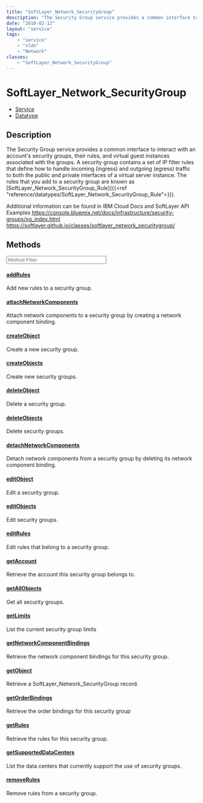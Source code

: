 ```yaml
---
title: "SoftLayer_Network_SecurityGroup"
description: "The Security Group service provides a common interface to interact with an account's security groups, their rules, and v... "
date: "2018-02-12"
layout: "service"
tags:
    - "service"
    - "sldn"
    - "Network"
classes:
    - "SoftLayer_Network_SecurityGroup"
---
```

# SoftLayer_Network_SecurityGroup
<div id='service-datatype'>
    <ul id='sldn-reference-tabs'>
    <li id='service'> <a href='/reference/services/SoftLayer_Network_SecurityGroup' >Service</a></li>    <li id='datatype'> <a href='/reference/datatypes/SoftLayer_Network_SecurityGroup' >Datatype</a></li>
    </ul>
</div>

## Description


The Security Group service provides a common interface to interact with an account's security groups, their rules, and virtual guest instances associated with the groups. A security group contains a set of IP filter rules that define how to handle incoming (ingress) and outgoing (egress) traffic to both the public and private interfaces of a virtual server instance. The rules that you add to a security group are known as [SoftLayer_Network_SecurityGroup_Rule]({{<ref "reference/datatypes/SoftLayer_Network_SecurityGroup_Rule">}}). 

Additional information can be found in IBM Cloud Docs and SoftLayer API Examples https://console.bluemix.net/docs/infrastructure/security-groups/sg_index.html https://softlayer.github.io/classes/softlayer_network_securitygroup/ 



        
<div id="properties" class="content service-content">

## Methods

<div class="view-filters">
    <div class="clearfix">
        <div class="search-input-box">
            <input placeholder="Method Filter" onkeyup="titleSearch(inputId='edit-combine', divId='method-div', elementClass='method-row')" 
                type="text" id="edit-combine" value="" size="30" maxlength="128" class="form-text">
        </div>
    </div>
</div>

<div id="method-div">

<div class="method-row">

#### [addRules](/reference/services/SoftLayer_Network_SecurityGroup/addRules)
Add new rules to a security group.

</div>

<div class="method-row">

#### [attachNetworkComponents](/reference/services/SoftLayer_Network_SecurityGroup/attachNetworkComponents)
Attach network components to a security group by creating a network component binding. 

</div>

<div class="method-row">

#### [createObject](/reference/services/SoftLayer_Network_SecurityGroup/createObject)
Create a new security group.

</div>

<div class="method-row">

#### [createObjects](/reference/services/SoftLayer_Network_SecurityGroup/createObjects)
Create new security groups.

</div>

<div class="method-row">

#### [deleteObject](/reference/services/SoftLayer_Network_SecurityGroup/deleteObject)
Delete a security group.

</div>

<div class="method-row">

#### [deleteObjects](/reference/services/SoftLayer_Network_SecurityGroup/deleteObjects)
Delete security groups.

</div>

<div class="method-row">

#### [detachNetworkComponents](/reference/services/SoftLayer_Network_SecurityGroup/detachNetworkComponents)
Detach network components from a security group by deleting its network component binding. 

</div>

<div class="method-row">

#### [editObject](/reference/services/SoftLayer_Network_SecurityGroup/editObject)
Edit a security group.

</div>

<div class="method-row">

#### [editObjects](/reference/services/SoftLayer_Network_SecurityGroup/editObjects)
Edit security groups.

</div>

<div class="method-row">

#### [editRules](/reference/services/SoftLayer_Network_SecurityGroup/editRules)
Edit rules that belong to a security group.

</div>

<div class="method-row">

#### [getAccount](/reference/services/SoftLayer_Network_SecurityGroup/getAccount)
Retrieve the account this security group belongs to.

</div>

<div class="method-row">

#### [getAllObjects](/reference/services/SoftLayer_Network_SecurityGroup/getAllObjects)
Get all security groups.

</div>

<div class="method-row">

#### [getLimits](/reference/services/SoftLayer_Network_SecurityGroup/getLimits)
List the current security group limits 

</div>

<div class="method-row">

#### [getNetworkComponentBindings](/reference/services/SoftLayer_Network_SecurityGroup/getNetworkComponentBindings)
Retrieve the network component bindings for this security group.

</div>

<div class="method-row">

#### [getObject](/reference/services/SoftLayer_Network_SecurityGroup/getObject)
Retrieve a SoftLayer_Network_SecurityGroup record.

</div>

<div class="method-row">

#### [getOrderBindings](/reference/services/SoftLayer_Network_SecurityGroup/getOrderBindings)
Retrieve the order bindings for this security group

</div>

<div class="method-row">

#### [getRules](/reference/services/SoftLayer_Network_SecurityGroup/getRules)
Retrieve the rules for this security group.

</div>

<div class="method-row">

#### [getSupportedDataCenters](/reference/services/SoftLayer_Network_SecurityGroup/getSupportedDataCenters)
List the data centers that currently support the use of security groups. 

</div>

<div class="method-row">

#### [removeRules](/reference/services/SoftLayer_Network_SecurityGroup/removeRules)
Remove rules from a security group.

</div>
</div>

</div>

